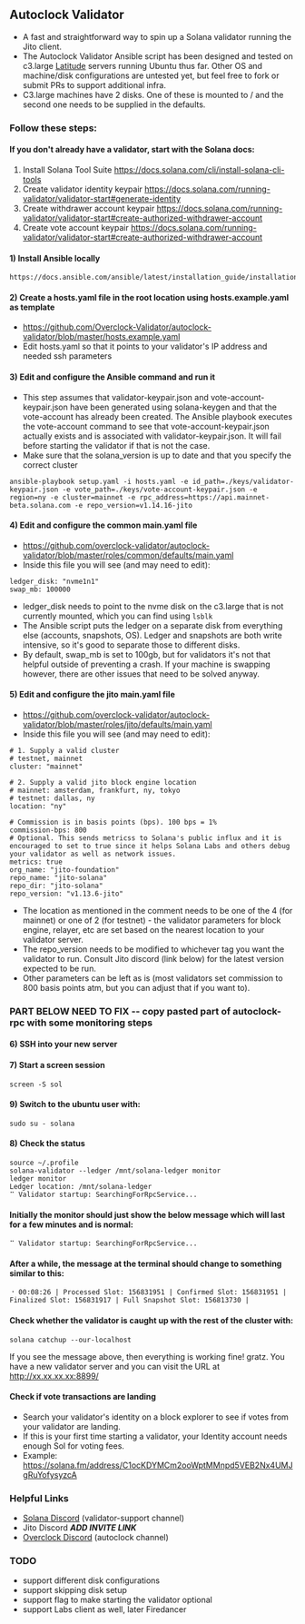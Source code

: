 ## Autoclock Validator
* A fast and straightforward way to spin up a Solana validator running the Jito client. 
* The Autoclock Validator Ansible script has been designed and tested on c3.large [Latitude](https://www.latitude.sh/pricing) servers running Ubuntu thus far. Other OS and machine/disk configurations are untested yet, but feel free to fork or submit PRs to support additional infra.
* C3.large machines have 2 disks. One of these is mounted to / and the second one needs to be supplied in the defaults.

### Follow these steps:

#### If you don't already have a validator, start with the Solana docs:
1) Install Solana Tool Suite https://docs.solana.com/cli/install-solana-cli-tools
2) Create validator identity keypair https://docs.solana.com/running-validator/validator-start#generate-identity
3) Create withdrawer account keypair https://docs.solana.com/running-validator/validator-start#create-authorized-withdrawer-account
4) Create vote account keypair https://docs.solana.com/running-validator/validator-start#create-authorized-withdrawer-account

#### 1) Install Ansible locally
```
https://docs.ansible.com/ansible/latest/installation_guide/installation_distros.html
```

#### 2) Create a hosts.yaml file in the root location using hosts.example.yaml as template
* https://github.com/Overclock-Validator/autoclock-validator/blob/master/hosts.example.yaml
* Edit hosts.yaml so that it points to your validator's IP address and needed ssh parameters

#### 3) Edit and configure the Ansible command and run it
* This step assumes that validator-keypair.json and vote-account-keypair.json have been generated using solana-keygen and that the vote-account has already been created. The Ansible playbook executes the vote-account command to see that vote-account-keypair.json actually exists and is associated with validator-keypair.json. It will fail before starting the validator if that is not the case.
* Make sure that the solana_version is up to date and that you specify the correct cluster
```
ansible-playbook setup.yaml -i hosts.yaml -e id_path=./keys/validator-keypair.json -e vote_path=./keys/vote-account-keypair.json -e region=ny -e cluster=mainnet -e rpc_address=https://api.mainnet-beta.solana.com -e repo_version=v1.14.16-jito
```

#### 4) Edit and configure the common main.yaml file 
* https://github.com/overclock-validator/autoclock-validator/blob/master/roles/common/defaults/main.yaml
* Inside this file you will see (and may need to edit):
```
ledger_disk: "nvme1n1"
swap_mb: 100000
```
* ledger_disk needs to point to the nvme disk on the c3.large that is not currently mounted, which you can find using `lsblk`
* The Ansible script puts the ledger on a separate disk from everything else (accounts, snapshots, OS). Ledger and snapshots are both write intensive, so it's good to separate those to different disks.
* By default, swap_mb is set to 100gb, but for validators it's not that helpful outside of preventing a crash. If your machine is swapping however, there are other issues that need to be solved anyway.

#### 5) Edit and configure the jito main.yaml file
* https://github.com/overclock-validator/autoclock-validator/blob/master/roles/jito/defaults/main.yaml
* Inside this file you will see (and may need to edit):
```
# 1. Supply a valid cluster
# testnet, mainnet
cluster: "mainnet"

# 2. Supply a valid jito block engine location
# mainnet: amsterdam, frankfurt, ny, tokyo 
# testnet: dallas, ny
location: "ny"

# Commission is in basis points (bps). 100 bps = 1%
commission-bps: 800
# Optional. This sends metricss to Solana's public influx and it is encouraged to set to true since it helps Solana Labs and others debug your validator as well as network issues.
metrics: true
org_name: "jito-foundation"
repo_name: "jito-solana"
repo_dir: "jito-solana"
repo_version: "v1.13.6-jito"
```
* The location as mentioned in the comment needs to be one of the 4 (for mainnet) or one of 2 (for testnet) - the validator parameters for block engine, relayer, etc are set based on the nearest location to your validator server.
* The repo_version needs to be modified to whichever tag you want the validator to run. Consult Jito discord (link below) for the latest version expected to be run.
* Other parameters can be left as is (most validators set commission to 800 basis points atm, but you can adjust that if you want to).


### PART BELOW NEED TO FIX -- copy pasted part of autoclock-rpc with some monitoring steps

#### 6) SSH into your new server

#### 7) Start a screen session
```
screen -S sol
```

#### 9) Switch to the ubuntu user with:
```
sudo su - solana
```

#### 8) Check the status
```
source ~/.profile
solana-validator --ledger /mnt/solana-ledger monitor
ledger monitor
Ledger location: /mnt/solana-ledger
⠉ Validator startup: SearchingForRpcService...
```

#### Initially the monitor should just show the below message which will last for a few minutes and is normal:

```
⠉ Validator startup: SearchingForRpcService...
```

#### After a while, the message at the terminal should change to something similar to this:

```
⠐ 00:08:26 | Processed Slot: 156831951 | Confirmed Slot: 156831951 | Finalized Slot: 156831917 | Full Snapshot Slot: 156813730 |
```

#### Check whether the validator is caught up with the rest of the cluster with:

```
solana catchup --our-localhost
```

If you see the message above, then everything is working fine! gratz. You have a new validator server and you can visit the URL at http://xx.xx.xx.xx:8899/

#### Check if vote transactions are landing
* Search your validator's identity on a block explorer to see if votes from your validator are landing.
* If this is your first time starting a validator, your Identity account needs enough Sol for voting fees.
* Example: https://solana.fm/address/C1ocKDYMCm2ooWptMMnpd5VEB2Nx4UMJgRuYofysyzcA

### Helpful Links
* [Solana Discord](https://discord.gg/ZmYnApcbTj) (validator-support channel)
* Jito Discord ***ADD INVITE LINK***
* [Overclock Discord](https://discord.gg/M8KZh4Waz6) (autoclock channel)

### TODO
* support different disk configurations
* support skipping disk setup
* support flag to make starting the validator optional
* support Labs client as well, later Firedancer
